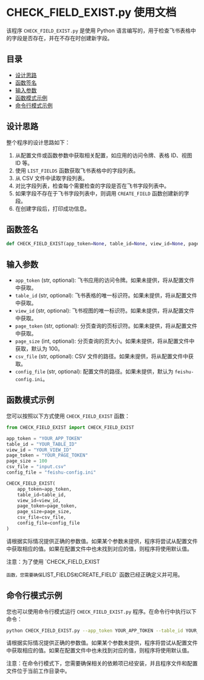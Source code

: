 # CHECK_FIELD_EXIST.py 使用文档

该程序 `CHECK_FIELD_EXIST.py` 是使用 Python 语言编写的，用于检查飞书表格中的字段是否存在，并在不存在时创建新字段。

## 目录

- [设计思路](#设计思路)
- [函数签名](#函数签名)
- [输入参数](#输入参数)
- [函数模式示例](#函数模式示例)
- [命令行模式示例](#命令行模式示例)

## 设计思路

整个程序的设计思路如下：

1. 从配置文件或函数参数中获取相关配置，如应用的访问令牌、表格 ID、视图 ID 等。
2. 使用 `LIST_FIELDS` 函数获取飞书表格中的字段列表。
3. 从 CSV 文件中读取字段列表。
4. 对比字段列表，检查每个需要检查的字段是否在飞书字段列表中。
5. 如果字段不存在于飞书字段列表中，则调用 `CREATE_FIELD` 函数创建新的字段。
6. 在创建字段后，打印成功信息。

## 函数签名

```python
def CHECK_FIELD_EXIST(app_token=None, table_id=None, view_id=None, page_token=None, page_size=None, csv_file=None, config_file=None):
```

## 输入参数

- `app_token` (str, optional): 飞书应用的访问令牌。如果未提供，将从配置文件中获取。
- `table_id` (str, optional): 飞书表格的唯一标识符。如果未提供，将从配置文件中获取。
- `view_id` (str, optional): 飞书视图的唯一标识符。如果未提供，将从配置文件中获取。
- `page_token` (str, optional): 分页查询的页标识符。如果未提供，将从配置文件中获取。
- `page_size` (int, optional): 分页查询的页大小。如果未提供，将从配置文件中获取，默认为 100。
- `csv_file` (str, optional): CSV 文件的路径。如果未提供，将从配置文件中获取。
- `config_file` (str, optional): 配置文件的路径。如果未提供，默认为 `feishu-config.ini`。

## 函数模式示例

您可以按照以下方式使用 `CHECK_FIELD_EXIST` 函数：

```python
from CHECK_FIELD_EXIST import CHECK_FIELD_EXIST

app_token = "YOUR_APP_TOKEN"
table_id = "YOUR_TABLE_ID"
view_id = "YOUR_VIEW_ID"
page_token = "YOUR_PAGE_TOKEN"
page_size = 100
csv_file = "input.csv"
config_file = "feishu-config.ini"

CHECK_FIELD_EXIST(
    app_token=app_token,
    table_id=table_id,
    view_id=view_id,
    page_token=page_token,
    page_size=page_size,
    csv_file=csv_file,
    config_file=config_file
)
```

请根据实际情况提供正确的参数值。如果某个参数未提供，程序将尝试从配置文件中获取相应的值。如果在配置文件中也未找到对应的值，则程序将使用默认值。

注意：为了使用 `CHECK_FIELD_EXIST

` 函数，您需要确保 `LIST_FIELDS` 和 `CREATE_FIELD` 函数已经正确定义并可用。

## 命令行模式示例

您也可以使用命令行模式运行 `CHECK_FIELD_EXIST.py` 程序。在命令行中执行以下命令：

```bash
python CHECK_FIELD_EXIST.py --app_token YOUR_APP_TOKEN --table_id YOUR_TABLE_ID --view_id YOUR_VIEW_ID --page_token YOUR_PAGE_TOKEN --page_size 100 --csv_file input.csv --config_file feishu-config.ini
```

请根据实际情况提供正确的参数值。如果某个参数未提供，程序将尝试从配置文件中获取相应的值。如果在配置文件中也未找到对应的值，则程序将使用默认值。

注意：在命令行模式下，您需要确保相关的依赖项已经安装，并且程序文件和配置文件位于当前工作目录中。